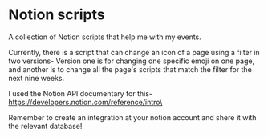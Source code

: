 # Notion scripts 

A collection of Notion scripts that help me with my events.

Currently, there is a script that can change an icon of a page using a filter in two versions-
Version one is for changing one specific emoji on one page, and another is to change all the page's scripts that match the filter for the next nine weeks.

I used the Notion API documentary for this-
https://developers.notion.com/reference/intro\

Remember to create an integration at your notion account and shere it with the relevant database!